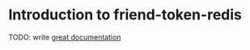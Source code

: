 # Introduction to friend-token-redis

TODO: write [great documentation](http://jacobian.org/writing/great-documentation/what-to-write/)
